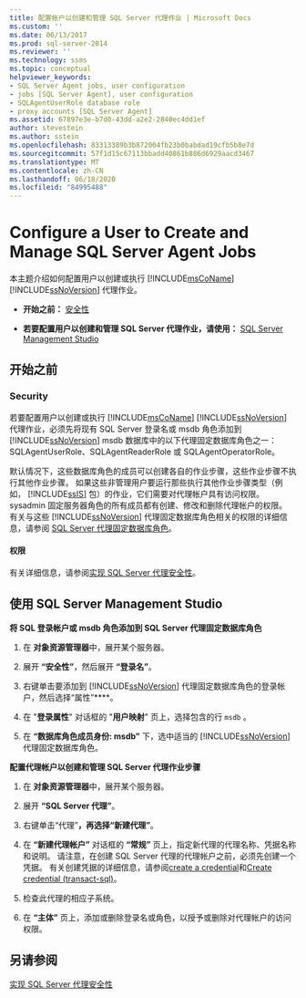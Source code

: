 ```yaml
---
title: 配置帐户以创建和管理 SQL Server 代理作业 | Microsoft Docs
ms.custom: ''
ms.date: 06/13/2017
ms.prod: sql-server-2014
ms.reviewer: ''
ms.technology: ssms
ms.topic: conceptual
helpviewer_keywords:
- SQL Server Agent jobs, user configuration
- jobs [SQL Server Agent], user configuration
- SQLAgentUserRole database role
- proxy accounts [SQL Server Agent]
ms.assetid: 67897e3e-b7d0-43dd-a2e2-2840ec4dd1ef
author: stevestein
ms.author: sstein
ms.openlocfilehash: 83313389b3b872004fb23b0babdad19cfb5b8e7d
ms.sourcegitcommit: 57f1d15c67113bbadd40861b886d6929aacd3467
ms.translationtype: MT
ms.contentlocale: zh-CN
ms.lasthandoff: 06/18/2020
ms.locfileid: "84995488"
---
```

# <a name="configure-a-user-to-create-and-manage-sql-server-agent-jobs"></a>Configure a User to Create and Manage SQL Server Agent Jobs
  本主题介绍如何配置用户以创建或执行 [!INCLUDE[msCoName](../../includes/msconame-md.md)] [!INCLUDE[ssNoVersion](../../includes/ssnoversion-md.md)] 代理作业。  
  
-   **开始之前：**  [安全性](#Security)  
  
-   **若要配置用户以创建和管理 SQL Server 代理作业，请使用：**  [SQL Server Management Studio](#SSMS)  
  
##  <a name="before-you-begin"></a><a name="BeforeYouBegin"></a> 开始之前  
  
###  <a name="security"></a><a name="Security"></a> Security  
 若要配置用户以创建或执行 [!INCLUDE[msCoName](../../includes/msconame-md.md)] [!INCLUDE[ssNoVersion](../../includes/ssnoversion-md.md)] 代理作业，必须先将现有 SQL Server 登录名或 msdb 角色添加到 [!INCLUDE[ssNoVersion](../../includes/ssnoversion-md.md)] msdb 数据库中的以下代理固定数据库角色之一： SQLAgentUserRole、SQLAgentReaderRole 或 SQLAgentOperatorRole。  
  
 默认情况下，这些数据库角色的成员可以创建各自的作业步骤，这些作业步骤不执行其他作业步骤。 如果这些非管理用户要运行那些执行其他作业步骤类型（例如， [!INCLUDE[ssIS](../../includes/ssis-md.md)] 包）的作业，它们需要对代理帐户具有访问权限。 sysadmin 固定服务器角色的所有成员都有创建、修改和删除代理帐户的权限。 有关与这些 [!INCLUDE[ssNoVersion](../../includes/ssnoversion-md.md)] 代理固定数据库角色相关的权限的详细信息，请参阅 [SQL Server 代理固定数据库角色](sql-server-agent-fixed-database-roles.md)。  
  
####  <a name="permissions"></a><a name="Permissions"></a> 权限  
 有关详细信息，请参阅[实现 SQL Server 代理安全性](implement-sql-server-agent-security.md)。  
  
##  <a name="using-sql-server-management-studio"></a><a name="SSMS"></a> 使用 SQL Server Management Studio  
 **将 SQL 登录帐户或 msdb 角色添加到 SQL Server 代理固定数据库角色**  
  
1.  在 **对象资源管理器**中，展开某个服务器。  
  
2.  展开 **“安全性”**，然后展开 **“登录名”**。  
  
3.  右键单击要添加到 [!INCLUDE[ssNoVersion](../../includes/ssnoversion-md.md)] 代理固定数据库角色的登录帐户，然后选择“属性”****。  
  
4.  在 "**登录属性**" 对话框的 "**用户映射**" 页上，选择包含的行 `msdb` 。  
  
5.  在 **“数据库角色成员身份: msdb”** 下，选中适当的 [!INCLUDE[ssNoVersion](../../includes/ssnoversion-md.md)] 代理固定数据库角色。  
  
 **配置代理帐户以创建和管理 SQL Server 代理作业步骤**  
  
1.  在 **对象资源管理器**中，展开某个服务器。  
  
2.  展开 **“SQL Server 代理”**。  
  
3.  右键单击“代理”****，再选择“新建代理”****。  
  
4.  在 **“新建代理帐户”** 对话框的 **“常规”** 页上，指定新代理的代理名称、凭据名称和说明。 请注意，在创建 SQL Server 代理的代理帐户之前，必须先创建一个凭据。 有关创建凭据的详细信息，请参阅[create a credential](../../relational-databases/security/authentication-access/create-a-credential.md)和[Create credential &#40;transact-sql&#41;](/sql/t-sql/statements/create-credential-transact-sql)。  
  
5.  检查此代理的相应子系统。  
  
6.  在 **“主体”** 页上，添加或删除登录名或角色，以授予或删除对代理帐户的访问权限。  
  
## <a name="see-also"></a>另请参阅  
 [实现 SQL Server 代理安全性](implement-sql-server-agent-security.md)  
  
  
